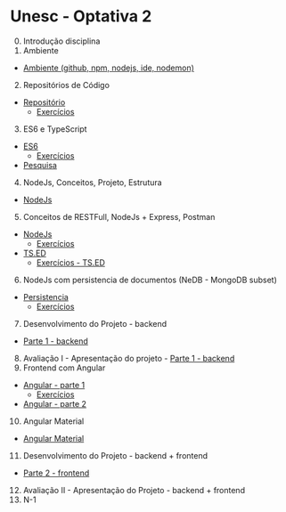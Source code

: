 # Unesc - Optativa 2
		
0. Introdução disciplina
1. Ambiente
  * [Ambiente (github, npm, nodejs, ide, nodemon)](01-ambiente/ambiente-nodejs.md)
2. Repositórios de Código
  * [Repositório](02-repositorio/repositorio.md)
    * [Exercícios](02-repositorio/exercicios.md)
3. ES6 e TypeScript
  * [ES6](03-es6-typescript/es6.md)
    * [Exercícios](03-es6-typescript/exercicios.md)
  * [Pesquisa](03-es6-typescript/pesquisa.md)
4. NodeJs, Conceitos, Projeto, Estrutura
  * [NodeJs](04-nodejs/nodejs.md)
5. Conceitos de RESTFull, NodeJs + Express, Postman
  * [NodeJs](05-nodejs-express-postman/nodejs.md)
    * [Exercícios](05-nodejs-express-postman/exercicios.md)
  * [TS.ED](05-nodejs-express-postman/tsed.md)
    * [Exercícios - TS.ED](05-nodejs-express-postman/exercicios-tsed.md)
6. NodeJs com persistencia de documentos (NeDB - MongoDB subset)
  * [Persistencia](06-nodejs-persistencia/persistencia.md)
    * [Exercícios](06-nodejs-persistencia/exercicios.md)
7. Desenvolvimento do Projeto - backend
  * [Parte 1 - backend](99-projeto/parte1-backend.md)
8. Avaliação I - Apresentação do projeto - [Parte 1 - backend](99-projeto/parte1-backend.md)
9. Frontend com Angular
  * [Angular - parte 1](07-frontend/angular-parte1.md)
    * [Exercícios](07-frontend/exercicios.md)
  * [Angular - parte 2](07-frontend/angular-parte2.md)
10. Angular Material
  * [Angular Material](07-frontend/angular-material.md)
11. Desenvolvimento do Projeto - backend + frontend
  * [Parte 2 - frontend](99-projeto/parte2-frontend.md)
12. Avaliação II - Apresentação do Projeto - backend + frontend
13. N-1
